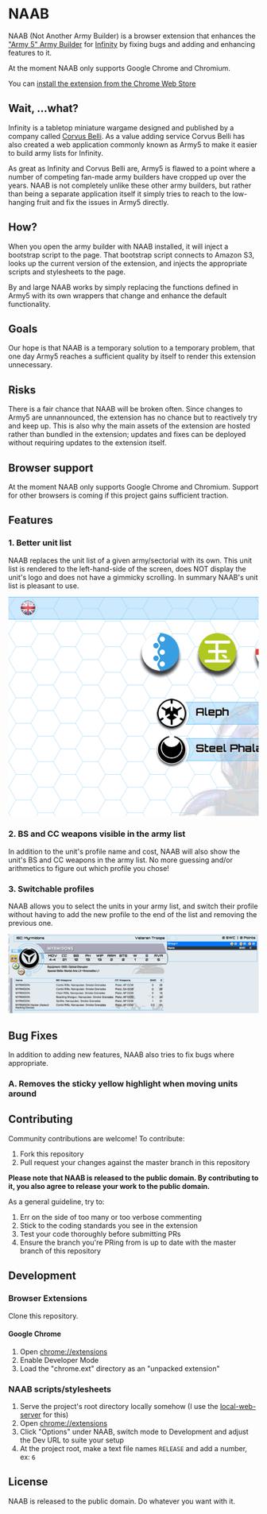 # NAAB

NAAB (Not Another Army Builder) is a browser extension that enhances the ["Army 5" Army Builder](http://infinitythegame.com/army/) for [Infinity](http://infinitythegame.com/) by fixing bugs and adding and enhancing features to it.

At the moment NAAB only supports Google Chrome and Chromium.

You can [install the extension from the Chrome Web Store](https://chrome.google.com/webstore/detail/naab/hlphhcdmfneaflnhcbofelmdgoboampf)

## Wait, ...what?

Infinity is a tabletop miniature wargame designed and published by a company called [Corvus Belli](infinitythegame.com/). As a value adding service Corvus Belli has also created a web application commonly known as Army5 to make it easier to build army lists for Infinity.

As great as Infinity and Corvus Belli are, Army5 is flawed to a point where a number of competing fan-made army builders have cropped up over the years. NAAB is not completely unlike these other army builders, but rather than being a separate application itself it simply tries to reach to the low-hanging fruit and fix the issues in Army5 directly.

## How?

When you open the army builder with NAAB installed, it will inject a bootstrap script to the page. That bootstrap script connects to Amazon S3, looks up the current version of the extension, and injects the appropriate scripts and stylesheets to the page.

By and large NAAB works by simply replacing the functions defined in Army5 with its own wrappers that change and enhance the default functionality.

## Goals

Our hope is that NAAB is a temporary solution to a temporary problem, that one day Army5 reaches a sufficient quality by itself to render this extension unnecessary.

## Risks

There is a fair chance that NAAB will be broken often. Since changes to Army5 are unnannounced, the extension has no chance but to reactively try and keep up. This is also why the main assets of the extension are hosted rather than bundled in the extension; updates and fixes can be deployed without requiring updates to the extension itself.

## Browser support

At the moment NAAB only supports Google Chrome and Chromium. Support for other browsers is coming if this project gains sufficient traction.

## Features

### 1. Better unit list

NAAB replaces the unit list of a given army/sectorial with its own. This unit list is rendered to the left-hand-side of the screen, does NOT display the unit's logo and does not have a gimmicky scrolling. In summary NAAB's unit list is pleasant to use.

![Unit list demonstrated](unit_list.gif)

### 2. BS and CC weapons visible in the army list

In addition to the unit's profile name and cost, NAAB will also show the unit's BS and CC weapons in the army list. No more guessing and/or arithmetics to figure out which profile you chose!

### 3. Switchable profiles

NAAB allows you to select the units in your army list, and switch their profile without having to add the new profile to the end of the list and removing the previous one.

![Weapons and changing profile demonstrated](weapons_and_profile_change.gif)

## Bug Fixes

In addition to adding new features, NAAB also tries to fix bugs where appropriate.

### A. Removes the sticky yellow highlight when moving units around

## Contributing

Community contributions are welcome! To contribute:

1. Fork this repository
2. Pull request your changes against the master branch in this repository

**Please note that NAAB is released to the public domain. By contributing to it, you also agree to release your work to the public domain.**

As a general guideline, try to:

1. Err on the side of too many or too verbose commenting
2. Stick to the coding standards you see in the extension
3. Test your code thoroughly before submitting PRs
4. Ensure the branch you're PRing from is up to date with the master branch of this repository

## Development

### Browser Extensions

Clone this repository.

#### Google Chrome

1. Open [chrome://extensions](chrome://extensions)
2. Enable Developer Mode 
3. Load the "chrome.ext" directory as an "unpacked extension"

### NAAB scripts/stylesheets

1. Serve the project's root directory locally somehow (I use the [local-web-server](https://www.npmjs.com/package/local-web-server) for this)
2. Open [chrome://extensions](chrome://extensions)
3. Click "Options" under NAAB, switch mode to Development and adjust the Dev URL to suite your setup
4. At the project root, make a text file names `RELEASE` and add a number, ex: `6`

## License

NAAB is released to the public domain. Do whatever you want with it.
